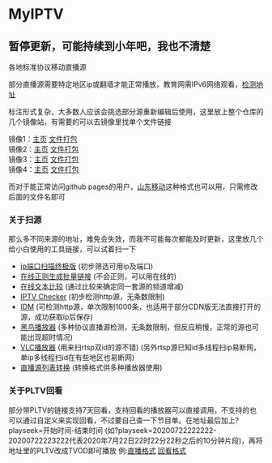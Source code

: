 # MyIPTV
## 暂停更新，可能持续到小年吧，我也不清楚
各地标准协议移动直播源

部分直播源需要特定地区ip或翻墙才能正常播放，教育网需IPv6网络观看，[检测地址](http://test-ipv6.com/)

标注形式复杂，大多数人应该会挑选部分源重新编辑后使用，这里放上整个仓库的几个镜像站，有需要的可以去镜像里找单个文件链接

镜像1：[主页](https://hub.fastgit.org/SPX372928/MyIPTV)  [文件打包](https://hub.fastgit.org/SPX372928/MyIPTV/archive/master.zip)  
镜像2：[主页](https://github.wuyanzheshui.workers.dev/SPX372928/MyIPTV)  [文件打包](https://github.wuyanzheshui.workers.dev/SPX372928/MyIPTV/archive/master.zip)  
镜像3：[主页](https://github.bajins.com/SPX372928/MyIPTV)  [文件打包](https://github.bajins.com/SPX372928/MyIPTV/archive/master.zip)  
镜像4：[主页](https://github.rc1844.workers.dev/SPX372928/MyIPTV)  [文件打包](https://github.rc1844.workers.dev/SPX372928/MyIPTV/archive/master.zip) 

而对于能正常访问github pages的用户，[山东移动](https://spx372928.github.io/MyIPTV/%E5%B1%B1%E4%B8%9CSNM%E7%A7%BB%E5%8A%A8CDN%E7%89%88.txt)这种格式也可以用，只需修改后面的文件名即可  
### 关于扫源  
那么多不同来源的地址，难免会失效，而我不可能每次都能及时更新，这里放几个给小白使用的工具链接，可以试着扫一下  
- [ip端口扫描终极版](https://pan.baidu.com/s/1mhQyxhm) (初步筛选可用ip及端口)
- [在线正则生成批量链接](http://tools.jb51.net/aideddesign/ljscq) (不会正则，可以用在线的)
- [在线文本比较](http://wenbenbijiao.renrensousuo.com/) (通过比较来确定同一套源的频道增减)
- [IPTV Checker](http://www.downmsn.com/rjxz/23256.html) (初步检测http源，无条数限制)
- [IDM](http://www.internetdownloadmanager.com/) (可检测http源，单次限制1000条，也适用于部分CDN版无法直接打开的源，成功获取ip后保存)
- [黑鸟播放器](https://guihet.com/blackbird-player.html) (多种协议直播源检测，无条数限制，但反应稍慢，正常的源也可能出现超时情况)
- [VLC播放器](https://vlc.media/) (用来扫rtsp双id的源不错) (另外rtsp源已知id多线程扫ip易断网，单ip多线程扫id在有些地区也易断网)
- [直播源列表转换](https://guihet.com/tvlive-telelist.html) (转换格式供多种播放器使用)
### 关于PLTV回看 
部分带PLTV的链接支持7天回看，支持回看的播放器可以直接调用，不支持的也可以通过自定义来实现回看，不过要自己查一下节目单。在地址最后加上?playseek=开始时间-结束时间 (如?playseek=20200722222222-20200722223222代表2020年7月22日22时22分22秒之后的10分钟片段)，再将地址里的PLTV改成TVOD即可播放 例:[直播格式](http://183.207.248.108/ott.js.chinamobile.com/PLTV/3/224/3221227581/index.m3u8) [回看格式](http://183.207.248.108/ott.js.chinamobile.com/TVOD/3/224/3221227581/index.m3u8?playseek=20200722222222-20200722223222)
